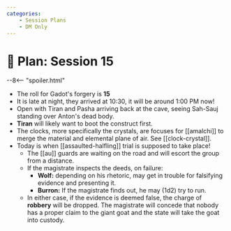 ```yaml
---
categories:
    - Session Plans
    - DM Only
---
```


# 🔐 Plan: Session 15

--8<-- "spoiler.html"

- The roll for Gadot's forgery is **15**
- It is late at night, they arrived at 10:30, it will be around 1:00 PM now!
- Open with Tiran and Pasha arriving back at the cave, seeing Sah-Sauj standing over Anton's dead body.
- **Tiran** will likely want to boot the construct first.
- The clocks, more specifically the crystals, are focuses for [[amalchi]] to merge the material and elemental plane of air. See [[clock-crystal]].
- Today is when [[assaulted-halfling]] trial is supposed to take place!
  - The [[au]] guards are waiting on the road and will escort the group from a distance.
  - If the magistrate inspects the deeds, on failure:
    - **Wolf:** depending on his rhetoric, may get in trouble for falsifying evidence and presenting it.
    - **Burron:** If the magistrate finds out, he may (1d2) try to run.
  - In either case, if the evidence is deemed false, the charge of **robbery** will be dropped. The magistrate will concede that nobody has a proper claim to the giant goat and the state will take the goat into custody.
